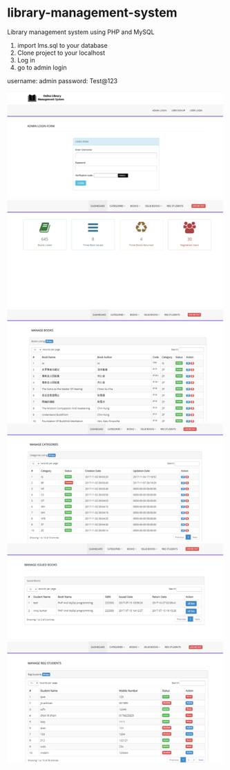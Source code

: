 # library-management-system
Library management system using PHP and MySQL


1. import lms.sql to your database
2. Clone project to your localhost 
3. Log in
4. go to admin login

username: admin
password: Test@123

<img src="https://github.com/chenlitchian/library-management-system/blob/master/screenshot/login.png" width="500">

<img src="https://github.com/chenlitchian/library-management-system/blob/master/screenshot/home.png" width="500">

<img src="https://github.com/chenlitchian/library-management-system/blob/master/screenshot/book.png" width="500">

<img src="https://github.com/chenlitchian/library-management-system/blob/master/screenshot/category.png" width="500">

<img src="https://github.com/chenlitchian/library-management-system/blob/master/screenshot/issue.png" width="500">

<img src="https://github.com/chenlitchian/library-management-system/blob/master/screenshot/student.png" width="500">



